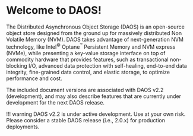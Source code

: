 # Welcome to DAOS!

The Distributed Asynchronous Object Storage (DAOS) is an open-source
object store designed from the ground up for massively distributed Non
Volatile Memory (NVM). DAOS takes advantage of next-generation NVM
technology, like Intel<sup>&copy;</sup> Optane<sup>&trade;</sup>
Persistent Memory and NVM express (NVMe),
while presenting a key-value storage interface on top of commodity
hardware that provides features, such as transactional non-blocking
I/O, advanced data protection with self-healing, end-to-end data
integrity, fine-grained data control, and elastic storage, to optimize
performance and cost.

The included document versions are associated with DAOS v2.2 (development),
and may also describe features that are currently under development for the
next DAOS release.

!!! warning
    DAOS v2.2 is under active development. Use at your own risk. Please consider
    a stable DAOS release (i.e., 2.0.x) for production deployments.
